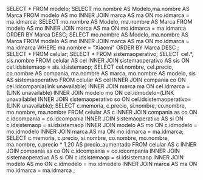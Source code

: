 SELECT * FROM modelo;
SELECT mo.nombre AS Modelo,ma.nombre AS Marca FROM modelo AS mo INNER JOIN marca AS ma ON mo.idmarca = ma.idmarca;
SELECT mo.nombre AS Modelo, ma.nombre AS Marca FROM modelo AS mo INNER JOIN marca AS ma ON mo.idmarca = ma.idmarca ORDER BY Marca DESC;
SELECT mo.nombre AS Modelo, ma.nombre AS Marca FROM modelo AS mo INNER JOIN marca AS ma ON mo.idmarca = ma.idmarca WHERE ma.nombre = "Xiaomi" ORDER BY Marca DESC ;
SELECT * FROM celular;
SELECT * FROM sistemaoperativo;
SELECT cel.*, sis.nombre FROM celular AS cel INNER JOIN sistemaoperativo AS sis ON cel.idsistemaop = sis.idsistemaop;
SELECT cel.nombre, cel.precio, co.nombre AS compania, ma.nombre AS marca, mo.nombre AS modelo, sis AS sistemaoperativo FROM celular AS cel INNER JOIN compania co ON cel.idcompania(link unavailable) INNER JOIN marca ma ON cel.idmarca = (LINK unavailable) INNER JOIN modelo mo ON cel.idmodelo=(LINK unavailable) INNER JOIN sistemaoperativo so ON cel.idsistemaoperativo= (LINK unavailable);
SELECT c.memoria, c.precio, si.nombre, co.nombre, mo.nombre, ma.nombre FROM celular AS c INNER JOIN compania as co ON c.idcompania = co.idcompania INNER JOIN sistemaoperativo AS si ON c.idsistemaop = si.idsistemaop INNER JOIN modelo AS mo ON c.idmodelo = mo.idmodelo INNER JOIN marca AS ma ON mo.idmarca = ma.idmarca;
SELECT c.memoria, c.precio, si.nombre, co.nombre, mo.nombre, ma.nombre, c.precio * 1.20 AS precio_aumentado FROM celular AS c INNER JOIN compania as co ON c.idcompania = co.idcompania INNER JOIN sistemaoperativo AS si ON c.idsistemaop = si.idsistemaop INNER JOIN modelo AS mo ON c.idmodelo = mo.idmodelo INNER JOIN marca AS ma ON mo.idmarca = ma.idmarca ;

